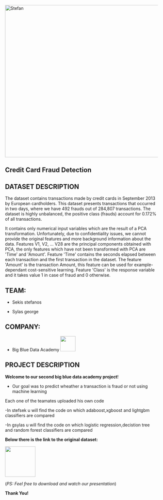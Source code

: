 <img title="Credit Card Fraud Detection" alt="Stefan" width="1000" height="500" src="https://deliciouskitchenstories.com/wp-content/uploads/2022/02/shutterstock_223094779.jpg" />

## Credit Card Fraud Detection

## DATASET DESCRIPTION

The dataset contains transactions made by credit cards in September 2013 by European cardholders.
This dataset presents transactions that occurred in two days, where we have 492 frauds out of 284,807 transactions. The dataset is highly unbalanced, the positive class (frauds) account for 0.172% of all transactions.

It contains only numerical input variables which are the result of a PCA transformation. Unfortunately, due to confidentiality issues, we cannot provide the original features and more background information about the data. Features V1, V2, … V28 are the principal components obtained with PCA, the only features which have not been transformed with PCA are 'Time' and 'Amount'. Feature 'Time' contains the seconds elapsed between each transaction and the first transaction in the dataset. The feature 'Amount' is the transaction Amount, this feature can be used for example-dependant cost-sensitive learning. Feature 'Class' is the response variable and it takes value 1 in case of fraud and 0 otherwise.

## ΤΕΑΜ:

- Sekis stefanos

- Sylas george

## COMPANY:

- Big Blue Data Academy <a href="https://bigblue.academy/en"><img src="https://iconape.com/wp-content/files/kh/383970/svg/383970.svg" width="50"></a>

## PROJECT DESCRIPTION

**Welcome to our second big blue data academy project</strong>!**

- Our goal was to predict wheather a transaction is fraud or not using machine learning

Each one of the teamates uploaded his own code

-In stefsek u will find the code on which adaboost,xgboost and lightgbm classifiers are compared

-In gsylas u will find the code on which logistic regression,decistion tree and random forest classifiers are compared

**Below there is the link to the original dataset:**

<a href="https://www.kaggle.com/datasets/mlg-ulb/creditcardfraud"><img src="https://iconape.com/wp-content/files/rl/179596/png/kaggle-logo.png" width="100"></a>

(*PS: Feel free to download and watch our presentation*)

**Thank You!**
